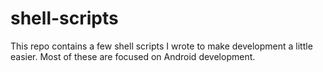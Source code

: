 # shell-scripts
This repo contains a few shell scripts I wrote to make development a little easier.  Most of these are focused on Android development.
